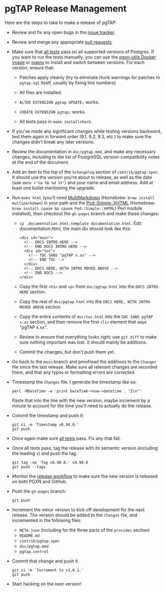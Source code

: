 pgTAP Release Management
========================

Here are the steps to take to make a release of pgTAP:

*   Review and fix any open bugs in the
    [issue tracker](https://github.com/theory/pgtap/issues).

*   Review and merge any appropriate
    [pull requests](https://github.com/theory/pgtap/pulls).

*   Make sure that [all tests](https://github.com/theory/pgtap/actions) pass on
    all supported versions of Postgres. If you want to run the tests manually,
    you can use the [pgxn-utils Docker image](https://github.com/pgxn/docker-pgxn-tools)
    or [pgenv](https://github.com/theory/pgenv/) to install and
    switch between versions. For each version, ensure that:

    +   Patches apply cleanly (try to eliminate Hunk warnings for patches to
        `pgtap.sql` itself, usually by fixing line numbers)

    +   All files are installed.

    +   `ALTER EXTENSION pgtap UPDATE;` works.

    +   `CREATE EXTENSION pgtap;` works.

    +   All tests pass in `make installcheck`.

*   If you've made any significant changes while testing versions backward, test
    them again in forward order (9.1, 9.2, 9.3, etc.) to make sure the changes
    didn't break any later versions.

*   Review the documentation in `doc/pgtap.mmd`, and make any necessary changes,
    including to the list of PostgreSQL version-compatibility notes at the end
    of the document.

*   Add an item to the top of the `%changelog` section of `contrib/pgtap.spec`.
    It should use the version you're about to release, as well as the date (use
    `date +'%a %b %d %Y'`) and your name and email address. Add at least one
    bullet mentioning the upgrade.

*   Run `make html` (you'll need
    [MultiMarkdown](https://fletcherpenney.net/multimarkdown/) (Homebrew:
    `brew install multimarkdown`) in your path and the
    [Pod::Simple::XHTML](https://metacpan.org/module/Pod::Simple::XHTML)
    (Homebrew: `brew install cpanm && cpanm Pod::Simple::XHTML`) Perl module
    installed), then checkout the `gh-pages` branch and make these changes:

    +   `cp .documentation.html.template documentation.html`. Edit
        documentation.html, the main div should look like this:

            <div id="main">
              <!-- DOCS INTRO HERE -->
              <!-- END DOCS INTRO HERE -->
              <div id="toc">
                <!-- TOC SANS "pgTAP x.xx" -->
                <!-- END TOC -->
              </div>
              <!-- DOCS HERE, WITH INTRO MOVED ABOVE -->
              <!-- END DOCS -->
            </div>

    +   Copy the first `<h1>` and `<p>` from `doc/pgtap.html` into the
        `DOCS INTRO HERE` section.

    +   Copy the rest of `doc/pgtap.html` into the
        `DOCS HERE, WITH INTRO MOVED ABOVE` section.

    +   Copy the entire contents of `doc/toc.html` into the
        `DOC SANS pgTAP x.xx` section, and then remove the first `<li>` element that
        says "pgTAP x.xx".

    +   Review to ensure that everything looks right; use `git diff` to make sure
        nothing important was lost. It should mainly be additions.

    +   Commit the changes, but don't push them yet.

*   Go back to the `main` branch and proofread the additions to the `Changes`
    file since the last release. Make sure all relevant changes are recorded
    there, and that any typos or formatting errors are corrected.

*   Timestamp the `Changes` file. I generate the timestamp like so:

        perl -MDateTime -e 'print DateTime->now->datetime . "Z\n"'

    Paste that into the line with the new version, maybe increment by a minute
    to account for the time you'll need to actually do the release.

*   Commit the timestamp and push it:

        git ci -m 'Timestamp v0.98.0.'
        git push

*   Once again make sure [all tests](https://github.com/theory/pgtap/actions)
    pass. Fix any that fail.

*   Once all tests pass, tag the release with its semantic version (including
    the leading `v`) and push the tag.

        git tag -sm 'Tag v0.98.0.' v0.98.0
        git push --tags

*   Monitor the [release workflow](https://github.com/theory/pgtap/actions/workflows/release.yml)
    to make sure the new version is released on both PGXN and GitHub.

*   Push the `gh-pages` branch:

        git push

*   Increment the minor version to kick off development for the next release.
    The version should be added to the `Changes` file, and incremented in the
    following files:

    +   `META.json` (including for the three parts of the `provides` section)
    +   `README.md`
    +   `contrib/pgtap.spec`
    +   `doc/pgtap.mmd`
    +   `pgtap.control`

*   Commit that change and push it.

        git ci -m 'Increment to v1.0.1.'
        git push

*   Start hacking on the next version!
